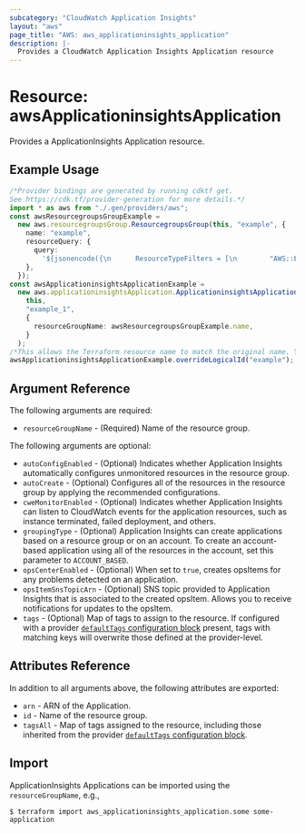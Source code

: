 ```yaml
---
subcategory: "CloudWatch Application Insights"
layout: "aws"
page_title: "AWS: aws_applicationinsights_application"
description: |-
  Provides a CloudWatch Application Insights Application resource
---
```


# Resource: awsApplicationinsightsApplication

Provides a ApplicationInsights Application resource.

## Example Usage

```typescript
/*Provider bindings are generated by running cdktf get.
See https://cdk.tf/provider-generation for more details.*/
import * as aws from "./.gen/providers/aws";
const awsResourcegroupsGroupExample =
  new aws.resourcegroupsGroup.ResourcegroupsGroup(this, "example", {
    name: "example",
    resourceQuery: {
      query:
        '${jsonencode({\n      ResourceTypeFilters = [\n        "AWS::EC2::Instance"\n      ]\n\n      TagFilters = [\n        {\n          Key = "Stage"\n          Values = [\n            "Test"\n          ]\n        }\n      ]\n    })}',
    },
  });
const awsApplicationinsightsApplicationExample =
  new aws.applicationinsightsApplication.ApplicationinsightsApplication(
    this,
    "example_1",
    {
      resourceGroupName: awsResourcegroupsGroupExample.name,
    }
  );
/*This allows the Terraform resource name to match the original name. You can remove the call if you don't need them to match.*/
awsApplicationinsightsApplicationExample.overrideLogicalId("example");

```

## Argument Reference

The following arguments are required:

* `resourceGroupName` - (Required) Name of the resource group.

The following arguments are optional:

* `autoConfigEnabled` - (Optional)  Indicates whether Application Insights automatically configures unmonitored resources in the resource group.
* `autoCreate` - (Optional) Configures all of the resources in the resource group by applying the recommended configurations.
* `cweMonitorEnabled` - (Optional)  Indicates whether Application Insights can listen to CloudWatch events for the application resources, such as instance terminated, failed deployment, and others.
* `groupingType` - (Optional) Application Insights can create applications based on a resource group or on an account. To create an account-based application using all of the resources in the account, set this parameter to `ACCOUNT_BASED`.
* `opsCenterEnabled` - (Optional) When set to `true`, creates opsItems for any problems detected on an application.
* `opsItemSnsTopicArn` - (Optional) SNS topic provided to Application Insights that is associated to the created opsItem. Allows you to receive notifications for updates to the opsItem.
* `tags` - (Optional) Map of tags to assign to the resource. If configured with a provider [`defaultTags` configuration block](https://registry.terraform.io/providers/hashicorp/aws/latest/docs#default_tags-configuration-block) present, tags with matching keys will overwrite those defined at the provider-level.

## Attributes Reference

In addition to all arguments above, the following attributes are exported:

* `arn` - ARN of the Application.
* `id` - Name of the resource group.
* `tagsAll` - Map of tags assigned to the resource, including those inherited from the provider [`defaultTags` configuration block](https://registry.terraform.io/providers/hashicorp/aws/latest/docs#default_tags-configuration-block).

## Import

ApplicationInsights Applications can be imported using the `resourceGroupName`, e.g.,

```console
$ terraform import aws_applicationinsights_application.some some-application
```
